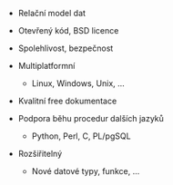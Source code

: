 - Relační model dat
- Otevřený kód, BSD licence
- Spolehlivost, bezpečnost
- Multiplatformní
	- Linux, Windows, Unix, …

- Kvalitní free dokumentace
- Podpora běhu procedur dalších jazyků
	- Python, Perl, C, PL/pgSQL

- Rozšiřitelný
	- Nové datové typy, funkce, …